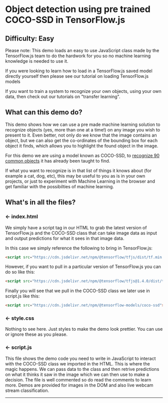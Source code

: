 # Object detection using pre trained COCO-SSD in TensorFlow.js

## Difficulty: Easy

Please note: This demo loads an easy to use JavaScript class made by the TensorFlow.js team to do the hardwork for you so no machine learning knowledge is needed to use it.

If you were looking to learn how to load in a TensorFlow.js saved model directly yourself then please see our tutorial on loading TensorFlow.js models

If you want to train a system to recognize your own objects, using your own data, then check out our tutorials on "transfer learning".

## What can this demo do?

This demo shows how we can use a pre made machine learning solution to recognize objects (yes, more than one at a time!) on any image you wish to present to it. Even better, not only do we know that the image contains an object, but we can also get the co-ordinates of the bounding box for each object it finds, which allows you to highlight the found object in the image. 

For this demo we are using a model known as COCO-SSD, to [recognize 90 common objects](https://github.com/tensorflow/tfjs-models/blob/master/coco-ssd/src/classes.ts) it has already been taught to find.

If what you want to recognize is in that list of things it knows about (for example a cat, dog, etc), this may be useful to you as is in your own projects, or just to experiment with Machine Learning in the browser and get familiar with the possibilties of machine learning.

## What's in all the files?

### ← index.html

We simply have a script tag in our HTML to grab the latest version of TensorFlow.js and the COCO-SSD class that can take image data as input and output predictions for what it sees in that image data.

In this case we simply reference the following to bring in TensorFlow.js:

```HTML
<script src="https://cdn.jsdelivr.net/npm/@tensorflow/tfjs/dist/tf.min.js" type="text/javascript"></script>
```

However, if you want to pull in a particular version of TensorFlow.js you can do so like this:

```HTML
<script src="https://cdn.jsdelivr.net/npm/@tensorflow/tfjs@1.4.0/dist/tf.min.js" type="text/javascript"></script>
```

Finally you will see that we pull in the COCO-SSD class we later use in script.js like this:

```HTML
<script src="https://cdn.jsdelivr.net/npm/@tensorflow-models/coco-ssd"></script>
```

### ← style.css

Nothing to see here. Just styles to make the demo look prettier. You can use or ignore these as you please.

### ← script.js

This file shows the demo code you need to write in JavaScript to interact with the COCO-SSD class we imported in the HTML. This is where the magic happens. We can pass data to the class and then retrive predictions on what it thinks it saw in the image which we can then use to make a decision. The file is well commented so do read the comments to learn more. Demos are provided for images in the DOM and also live webcam stream classification.

---
